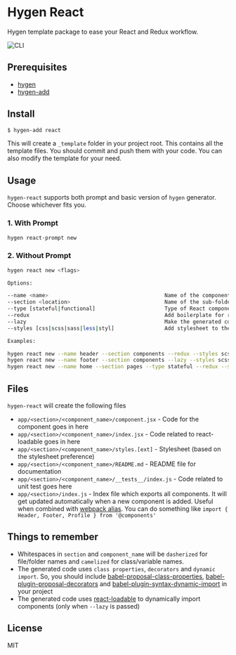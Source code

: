 # Hygen React

Hygen template package to ease your React and Redux workflow.

![CLI](https://image.ibb.co/feuFKp/ezgif_com_video_to_gif_3.gif)

## Prerequisites
- [hygen](https://github.com/jondot/hygen)
- [hygen-add](https://github.com/jondot/hygen-add)

## Install
```bash
$ hygen-add react
```
This will create a `_template` folder in your project root. This contains all the template files. You should commit and push them with your code. You can also modify the template for your need.

## Usage
`hygen-react` supports both prompt and basic version of `hygen` generator. Choose whichever fits you.

### 1. With Prompt
```bash
hygen react-prompt new
```

### 2. Without Prompt
```bash
hygen react new <flags>

Options:

--name <name>                                     Name of the component
--section <location>                              Name of the sub-folder. Valid paths can be passed.
--type [stateful|functional]                      Type of React component to be created. Defaults to 'pureComponent'
--redux                                           Add boilerplate for react-redux
--lazy                                            Make the generated component lazy (Async component)
--styles [css|scss|sass|less|styl]                Add stylesheet to the generated component. Defaults to 'none'

Examples:

hygen react new --name header --section components --redux --styles scss
hygen react new --name footer --section components --lazy --styles scss
hygen react new --name home --section pages --type stateful --redux --styles scss
```

## Files
`hygen-react` will create the following files

- `app/<section>/<component_name>/component.jsx` - Code for the component goes in here
- `app/<section>/<component_name>/index.jsx` - Code related to react-loadable goes in here
- `app/<section>/<component_name>/styles.[ext]` - Stylesheet (based on the stylesheet preference)
- `app/<section>/<component_name>/README.md` - README file for documentation
- `app/<section>/<component_name>/__tests__/index.js` - Code related to unit test goes here
- `app/<section>/index.js` - Index file which exports all components. It will get updated automatically when a new component is added. Useful when combined with [webpack alias](https://webpack.js.org/configuration/resolve/#resolve-alias). You can do something like `import { Header, Footer, Profile } from '@components'`

## Things to remember

- Whitespaces in `section` and `component_name` will be `dasherized` for file/folder names and `camelized` for class/variable names.
- The generated code uses `class properties`, `decorators` and `dynamic import`. So, you should include [babel-proposal-class-properties](https://github.com/babel/babel/tree/master/packages/babel-plugin-proposal-class-properties), [babel-plugin-proposal-decorators](https://github.com/babel/babel/tree/master/packages/babel-plugin-proposal-decorators) and [babel-plugin-syntax-dynamic-import](https://github.com/babel/babel/tree/master/packages/babel-plugin-syntax-dynamic-import) in your project
- The generated code uses [react-loadable](https://github.com/jamiebuilds/react-loadable) to dynamically import components (only when `--lazy` is passed)

## License

MIT

